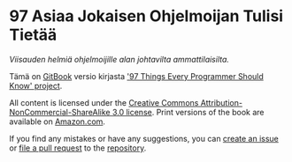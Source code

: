 97 Asiaa Jokaisen Ohjelmoijan Tulisi Tietää
======

*Viisauden helmiä ohjelmoijille alan johtavilta ammattilaisilta.*


Tämä on [GitBook](https://www.gitbook.io) versio kirjasta ['97 Things Every Programmer Should Know' project](http://programmer.97things.oreilly.com/wiki/index.php/97_Things_Every_Programmer_Should_Know).

All content is licensed under the [Creative Commons Attribution-NonCommercial-ShareAlike 3.0 license](http://creativecommons.org/licenses/by-nc-sa/3.0/). Print versions of the book are available on [Amazon.com](http://www.amazon.com/Things-Every-Programmer-Should-Know/dp/0596809484).

If you find any mistakes or have any suggestions, you can [create an issue](https://github.com/reflektoin/97-things-every-programmer-should-know/issues) or [file a pull request](https://github.com/reflektoin/97-things-every-programmer-should-know/pulls) to the [repository](https://github.com/reflektoin/97-things-every-programmer-should-know).
